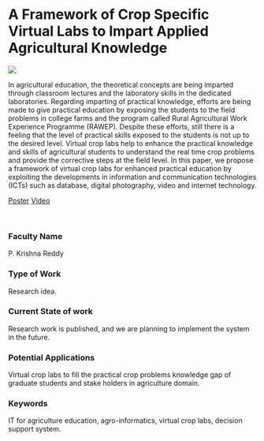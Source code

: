 # A Framework of Crop Specific Virtual Labs to Impart Applied Agricultural Knowledge

![](https://i.imgur.com/iupUOHV.png)

In agricultural education, the theoretical concepts are being imparted through classroom lectures and the laboratory skills in the dedicated laboratories. Regarding imparting of practical knowledge, efforts are being made to give practical education by exposing the students to the field problems in college farms and the program called Rural Agricultural Work Experience Programme (RAWEP). Despite these efforts, still there is a feeling that the level of practical skills exposed to the students is not up to the desired level. Virtual crop labs help to enhance the practical knowledge and skills of agricultural students to understand the real time crop problems and provide the corrective steps at the field level. In this paper, we propose a framework of virtual crop labs for enhanced practical education by exploiting the developments in information and communication technologies (ICTs) such as database, digital photography, video and internet technology.

[Poster](05.%20A%20Framework%20of%20Crop%20Specific%20Virtual%20Labs%20to%20Impart%20Applied%20Agricultural%20Knowledge.pdf)
[Video](https://youtu.be/sdcbwnQqbH0)

<br>


### Faculty Name

P. Krishna Reddy


### Type of Work

Research idea.


### Current State of work

Research work is published, and we are planning to implement the system in the future.


### Potential Applications

Virtual crop labs to fill the practical crop problems knowledge gap of graduate students and stake holders in agriculture domain.


### Keywords

IT for agriculture education, agro-informatics, virtual crop labs, decision support system.
